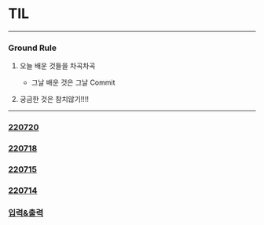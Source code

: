 # TIL

---

### Ground Rule

1. 오늘 배운 것들을 차곡차곡
   - 그날 배운 것은 그날 Commit

2. 궁금한 것은 참치않기!!!!


---

### [220720](220720.md)

### [220718](220718.md)

### [220715](220715.md)

### [220714](220714.md)

### [입력&출력](입출력.md)